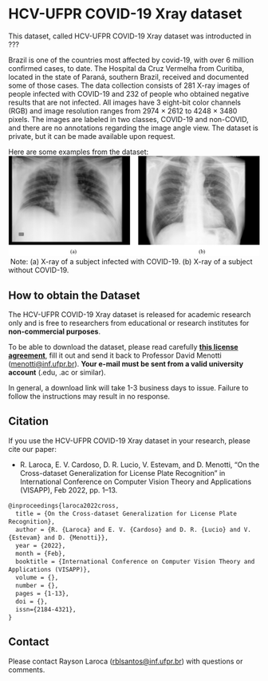 # HCV-UFPR COVID-19 Xray dataset

This dataset, called HCV-UFPR COVID-19 Xray dataset was introducted in ???

Brazil is one of the countries most affected by covid-19, with over 6 million confirmed cases, to date.
The Hospital da Cruz Vermelha from Curitiba, located in the state of Paraná, southern Brazil, received and documented some of those cases.
The data collection consists of 281 X-ray images of people infected with COVID-19 and 232 of people who obtained negative results that are not infected.
All images have 3 eight-bit color channels (RGB) and image resolution ranges from 2974 × 2612 to 4248 × 3480 pixels. 
The images are labeled in two classes, COVID-19 and non-COVID, and there are no annotations regarding the image angle view. 
The dataset is private, but it can be made available upon request.

Here are some examples from the dataset:  
<img src="./media/samples.png"/> Note: (a) X-ray of a
subject infected with COVID-19.
(b) X-ray of a subject without
COVID-19.
<br>

## How to obtain the Dataset

The HCV-UFPR COVID-19 Xray dataset is released for academic research only and is free to researchers from educational or research institutes for **non-commercial purposes**. 

To be able to download the dataset, please read carefully [**this license agreement**](./pdfs/license-agreement.pdf), fill it out and send it back to Professor David Menotti ([menotti@inf.ufpr.br](mailto:menotti@inf.ufpr.br)). **Your e-mail must be sent from a valid university account** (.edu, .ac or similar).

In general, a download link will take 1-3 business days to issue. Failure to follow the instructions may result in no response.

## Citation

If you use the HCV-UFPR COVID-19 Xray dataset in your research, please cite our paper:

* R. Laroca, E. V. Cardoso, D. R. Lucio, V. Estevam, and D. Menotti, “On the Cross-dataset Generalization for License Plate Recognition” in International Conference on Computer Vision Theory and Applications (VISAPP), Feb 2022, pp. 1–13.

```
@inproceedings{laroca2022cross,
  title = {On the Cross-dataset Generalization for License Plate Recognition},
  author = {R. {Laroca} and E. V. {Cardoso} and D. R. {Lucio} and V. {Estevam} and D. {Menotti}},
  year = {2022},
  month = {Feb},
  booktitle = {International Conference on Computer Vision Theory and Applications (VISAPP)},
  volume = {},
  number = {},
  pages = {1-13},
  doi = {},
  issn={2184-4321},
}
```

## Contact

Please contact Rayson Laroca ([rblsantos@inf.ufpr.br](mailto:rblsantos@inf.ufpr.br)) with questions or comments.
